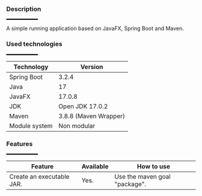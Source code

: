 <style>
    .github-header-underline {
        height: 3px;
        width: 84px;
        background-color: #0a0a0a;
        margin-top: 10px;
        /*margin-left: auto;*/
        /*margin-right: auto;*/
    }
</style>

### Description

<div class="github-header-underline"></div>

A simple running application based on JavaFX, Spring Boot and Maven.

### Used technologies

<div class="github-header-underline"></div>

| Technology    | Version               |
|---------------|-----------------------|
| Spring Boot   | 3.2.4                 |
| Java          | 17                    |
| JavaFX        | 17.0.8                |
| JDK           | Open JDK 17.0.2       |
| Maven         | 3.8.8 (Maven Wrapper) |
| Module system | Non modular           |

### Features

<div class="github-header-underline"></div>

| Feature                   | Available | How to use                    |
|---------------------------|-----------|-------------------------------|
| Create an executable JAR. | Yes.      | Use the maven goal "package". |